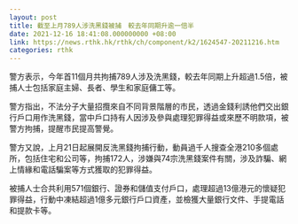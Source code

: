 ```yaml
---
layout: post
title: 截至上月789人涉洗黑錢被捕　較去年同期升逾一倍半
date: 2021-12-16 18:41:08.000000000 +08:00
link: https://news.rthk.hk/rthk/ch/component/k2/1624547-20211216.htm
categories: rthk
---
```


警方表示，今年首11個月共拘捕789人涉及洗黑錢，較去年同期上升超過1.5倍，被捕人士包括家庭主婦、長者、學生和家庭傭工等。

警方指出，不法分子大量招攬來自不同背景階層的市民，透過金錢利誘他們交出銀行戶口用作洗黑錢，當中戶口持有人因涉及參與處理犯罪得益或來歷不明款項，被警方拘捕，提醒市民提高警覺。

警方又說，上月21日起展開反洗黑錢拘捕行動，動員過千人搜查全港210多個處所，包括住宅和公司等，拘捕172人，涉嫌與74宗洗黑錢案件有關，涉及詐騙、網上情緣和電話騙案等方式獲取的犯罪得益。

被捕人士合共利用571個銀行、證券和儲值支付戶口，處理超過13億港元的懷疑犯罪得益，行動中凍結超過1億多元銀行戶口資產，並檢獲大量銀行文件、手提電話和提款卡等。
